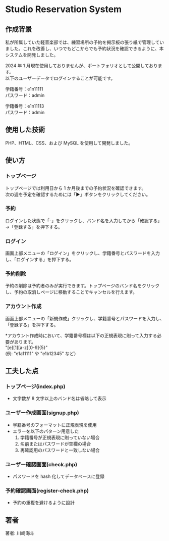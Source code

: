 # Studio Reservation System

## 作成背景

私が所属していた軽音楽部では、練習場所の予約を掲示板の張り紙で管理していました。これを改善し、いつでもどこからでも予約状況を確認できるように、本システムを開発しました。

2024 年 1 月現在使用しておりませんが、ポートフォリオとして公開しております。<br>
以下のユーザーデータでログインすることが可能です。

学籍番号：e1n11111<br>
パスワード：admin

学籍番号：e1n11113<br>
パスワード：admin

## 使用した技術

PHP、HTML、CSS、および MySQL を使用して開発しました。

## 使い方

### トップページ

トップページでは利用日から 1 か月後までの予約状況を確認できます。<br>
次の週を予定を確認するためには「▶︎」ボタンをクリックしてください。

### 予約

ログインした状態で「-」をクリックし、バンド名を入力してから「確認する」→「登録する」を押下する。<br>

### ログイン

画面上部メニューの「ログイン」をクリックし、学籍番号とパスワードを入力し、「ログインする」を押下する。

### 予約削除

予約の削除は予約者のみが実行できます。トップページのバンド名をクリックし、予約の取消しページに移動することでキャンセルを行えます。

### アカウント作成

画面上部メニューの「新規作成」クリックし、学籍番号とパスワードを入力し、「登録する」を押下する。

\*アカウント作成時において、学籍番号欄は以下の正規表現に則って入力する必要があります。<br>
"[e][1][a-z][0-9]{5}" <br> (例: "e1a11111" や "e1b12345" など）

## 工夫した点

### トップページ(index.php)

- 文字数が 8 文字以上のバンド名は省略して表示

### ユーザー作成画面(signup.php)

- 学籍番号のフォーマットに正規表現を使用
- エラーを以下のパターン用意した
  1.  学籍番号が正規表現に則っていない場合
  2.  名前またはパスワードが空欄の場合
  3.  再確認用のパスワードと一致しない場合

### ユーザー確認画面(check.php)

- パスワードを hash 化してデータベースに登録

### 予約確認画面(register-check.php)

- 予約の重複を避けるように設計

## 著者

著者: 川崎海斗
